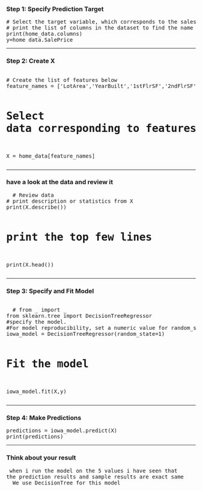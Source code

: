 <h3> Step 1: Specify Prediction Target </h3>
<pre>
# Select the target variable, which corresponds to the sales price. Save this to a new variable called y. You'll need to print a list of the columns to find the name of the column you need.
# print the list of columns in the dataset to find the name of the prediction target
print(home_data.columns)
y=home_data.SalePrice
</pre>
<hr >
<h3> Step 2: Create X </h3>
<pre> 
# Create the list of features below
feature_names = ['LotArea','YearBuilt','1stFlrSF','2ndFlrSF','FullBath','BedroomAbvGr','TotRmsAbvGrd']

# Select data corresponding to features in feature_names
X = home_data[feature_names]
</pre>
<hr> 
<h3> have a look at the data and review it </h3>
<pre>
  # Review data
# print description or statistics from X
print(X.describe())

# print the top few lines
print(X.head())
</pre>
<hr>
<h3> Step 3: Specify and Fit Model </h3>
<pre> 
  # from _ import _
from sklearn.tree import DecisionTreeRegressor
#specify the model. 
#For model reproducibility, set a numeric value for random_state when specifying the model
iowa_model = DecisionTreeRegressor(random_state=1)

# Fit the model
iowa_model.fit(X,y)
</pre>
<hr> 
<h3> Step 4: Make Predictions </h3>
<pre>
predictions = iowa_model.predict(X)
print(predictions)
</pre>
<hr>



<h3> Think about your result </h3>
<pre> when i run the model on the 5 values i have seen that
the prediction results and sample results are exact same
  We use DecisionTree for this model
</pre>

